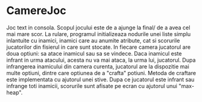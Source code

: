 # CamereJoc

Joc text in consola.
Scopul jocului este de a ajunge la final/ de a avea cel mai mare scor.
La rulare, programul initializeaza nodurile unei liste simplu inlantuite cu inamici, inamici care au anumite atribute, cat si scorurile jucatorilor din fisierul in care sunt stocate.
In fiecare camera jucatorul are doua optiuni: sa atace inamicul sau sa se vindece. Daca inamicul este infrant in urma atacului, acesta nu va mai ataca, la urma lui, jucatorul.
Dupa infrangerea inamicului din camera curenta, jucatorul are la dispozitie mai multe optiuni, dintre care optiunea de a "crafta" potiuni. Metoda de craftare este implementata cu ajutorul unei stive.
Dupa ce jucatorul este infrant sau infrange toti inamicii, scorurile sunt afisate pe ecran cu ajutorul unui "max-heap".
